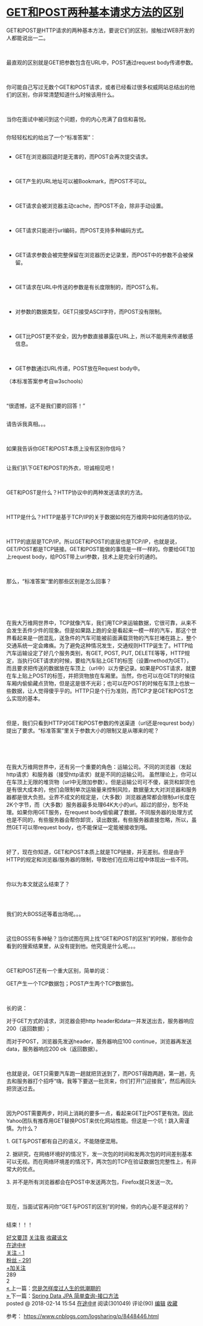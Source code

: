 <div class="post">
		<h1 class="postTitle">
			<a id="cb_post_title_url" class="postTitle2" href="https://www.cnblogs.com/logsharing/p/8448446.html">GET和POST两种基本请求方法的区别</a>
		</h1>
		<div class="clear"></div>
		<div class="postBody">
			<div id="cnblogs_post_body" class="blogpost-body"><p>GET和POST是HTTP请求的两种基本方法，要说它们的区别，接触过WEB开发的人都能说出一二。</p>
<p>&nbsp;</p>
<p>最直观的区别就是GET把参数包含在URL中，POST通过request body传递参数。</p>
<p>&nbsp;</p>
<p>你可能自己写过无数个GET和POST请求，或者已经看过很多权威网站总结出的他们的区别，你非常清楚知道什么时候该用什么。</p>
<p>&nbsp;</p>
<p>当你在面试中被问到这个问题，你的内心充满了自信和喜悦。</p>
<p><img src="http://mmbiz.qpic.cn/mmbiz/VUGnGjllRE5vZcld02bjOjWPPBRXYdhLcm8TfMjvKvXwbzXTbpUaahYNVFpXh8fIMgqcmbIeEBqFTt7ibiaewMicg/640?wx_fmt=png" alt="" data-ratio="1" data-s="300,640" data-src="http://mmbiz.qpic.cn/mmbiz/VUGnGjllRE5vZcld02bjOjWPPBRXYdhLcm8TfMjvKvXwbzXTbpUaahYNVFpXh8fIMgqcmbIeEBqFTt7ibiaewMicg/640?wx_fmt=png" data-type="png" data-w="200" data-fail="0"></p>
<p>你轻轻松松的给出了一个“标准答案”：<br><br></p>
<ul class="list-paddingleft-2">
<li>
<p>GET在浏览器回退时是无害的，而POST会再次提交请求。</p>
<p>&nbsp;</p>

</li>
<li>
<p>GET产生的URL地址可以被Bookmark，而POST不可以。</p>
<p>&nbsp;</p>

</li>
<li>
<p>GET请求会被浏览器主动cache，而POST不会，除非手动设置。</p>
<p>&nbsp;</p>

</li>
<li>
<p>GET请求只能进行url编码，而POST支持多种编码方式。</p>
<p>&nbsp;</p>

</li>
<li>
<p>GET请求参数会被完整保留在浏览器历史记录里，而POST中的参数不会被保留。</p>
<p>&nbsp;</p>

</li>
<li>
<p>GET请求在URL中传送的参数是有长度限制的，而POST么有。</p>
<p>&nbsp;</p>

</li>
<li>
<p>对参数的数据类型，GET只接受ASCII字符，而POST没有限制。</p>
<p>&nbsp;</p>

</li>
<li>
<p>GET比POST更不安全，因为参数直接暴露在URL上，所以不能用来传递敏感信息。</p>
<p>&nbsp;</p>

</li>
<li>
<p>GET参数通过URL传递，POST放在Request body中。</p>

</li>

</ul>
<p>（本标准答案参考自w3schools）</p>
<p>&nbsp;</p>
<p>“很遗憾，这不是我们要的回答！”</p>
<p><img src="http://mmbiz.qpic.cn/mmbiz/VUGnGjllRE5vZcld02bjOjWPPBRXYdhLkCV5yUI4QFlaibOg9aFp2ZjPlaeAgaibbYyzOYsmcDfPlzFPAdcy21dQ/640?wx_fmt=jpeg" alt="" data-ratio="1" data-s="300,640" data-src="http://mmbiz.qpic.cn/mmbiz/VUGnGjllRE5vZcld02bjOjWPPBRXYdhLkCV5yUI4QFlaibOg9aFp2ZjPlaeAgaibbYyzOYsmcDfPlzFPAdcy21dQ/640?wx_fmt=jpeg" data-type="jpeg" data-w="300" data-fail="0"></p>
<p>请告诉我真相。。。</p>
<p>&nbsp;</p>
<p>如果我告诉你GET和POST本质上没有区别你信吗？&nbsp;</p>
<p><br>让我们扒下GET和POST的外衣，坦诚相见吧！</p>
<p><br><img src="http://mmbiz.qpic.cn/mmbiz/VUGnGjllRE5vZcld02bjOjWPPBRXYdhLVXZkPZibSibtVZoIkDcBTQJ3mFibpNtqOSNTLDs01s2rmB6PyCoibjczxQ/640?wx_fmt=png" alt="" data-ratio="0.8981132075471698" data-s="300,640" data-src="http://mmbiz.qpic.cn/mmbiz/VUGnGjllRE5vZcld02bjOjWPPBRXYdhLVXZkPZibSibtVZoIkDcBTQJ3mFibpNtqOSNTLDs01s2rmB6PyCoibjczxQ/640?wx_fmt=png" data-type="png" data-w="265" data-fail="0"></p>
<p>GET和POST是什么？HTTP协议中的两种发送请求的方法。</p>
<p>&nbsp;</p>
<p>HTTP是什么？HTTP是基于TCP/IP的关于数据如何在万维网中如何通信的协议。</p>
<p>&nbsp;</p>
<p>HTTP的底层是TCP/IP。所以GET和POST的底层也是TCP/IP，也就是说，GET/POST都是TCP链接。GET和POST能做的事情是一样一样的。你要给GET加上request body，给POST带上url参数，技术上是完全行的通的。&nbsp;</p>
<p>&nbsp;</p>
<p>那么，“标准答案”里的那些区别是怎么回事？</p>
<p>&nbsp;</p>
<p><img src="http://mmbiz.qpic.cn/mmbiz/VUGnGjllRE5vZcld02bjOjWPPBRXYdhLdhmQxXtz2Kwn3yzT8Jzic1joUsjXxeaU8JwerDiabz9N9sYmBpIgWic2A/640?wx_fmt=jpeg" alt="" data-ratio="1" data-s="300,640" data-src="http://mmbiz.qpic.cn/mmbiz/VUGnGjllRE5vZcld02bjOjWPPBRXYdhLdhmQxXtz2Kwn3yzT8Jzic1joUsjXxeaU8JwerDiabz9N9sYmBpIgWic2A/640?wx_fmt=jpeg" data-type="jpeg" data-w="200" data-fail="0"></p>
<p>&nbsp;</p>
<p>在我大万维网世界中，TCP就像汽车，我们用TCP来运输数据，它很可靠，从来不会发生丢件少件的现象。但是如果路上跑的全是看起来一模一样的汽车，那这个世界看起来是一团混乱，送急件的汽车可能被前面满载货物的汽车拦堵在路上，整个交通系统一定会瘫痪。为了避免这种情况发生，交通规则HTTP诞生了。HTTP给汽车运输设定了好几个服务类别，有GET, POST, PUT, DELETE等等，HTTP规定，当执行GET请求的时候，要给汽车贴上GET的标签（设置method为GET），而且要求把传送的数据放在车顶上（url中）以方便记录。如果是POST请求，就要在车上贴上POST的标签，并把货物放在车厢里。当然，你也可以在GET的时候往车厢内偷偷藏点货物，但是这是很不光彩；也可以在POST的时候在车顶上也放一些数据，让人觉得傻乎乎的。HTTP只是个行为准则，而TCP才是GET和POST怎么实现的基本。</p>
<p>&nbsp;</p>
<p>但是，我们只看到HTTP对GET和POST参数的传送渠道（url还是requrest body）提出了要求。“标准答案”里关于参数大小的限制又是从哪来的呢？</p>
<p>&nbsp;</p>
<p><img src="http://mmbiz.qpic.cn/mmbiz/VUGnGjllRE5vZcld02bjOjWPPBRXYdhLSDX3EiadGp0gDsHwgvGictCwWSEaAQ4jVib1sLaqnBGpFAUhHhjv8xGKQ/640?wx_fmt=jpeg" alt="" data-ratio="0.3017241379310345" data-s="300,640" data-src="http://mmbiz.qpic.cn/mmbiz/VUGnGjllRE5vZcld02bjOjWPPBRXYdhLSDX3EiadGp0gDsHwgvGictCwWSEaAQ4jVib1sLaqnBGpFAUhHhjv8xGKQ/640?wx_fmt=jpeg" data-type="jpeg" data-w="580" data-fail="0"><br><br></p>
<p>在我大万维网世界中，还有另一个重要的角色：运输公司。不同的浏览器（发起http请求）和服务器（接受http请求）就是不同的运输公司。 虽然理论上，你可以在车顶上无限的堆货物（url中无限加参数）。但是运输公司可不傻，装货和卸货也是有很大成本的，他们会限制单次运输量来控制风险，数据量太大对浏览器和服务器都是很大负担。业界不成文的规定是，（大多数）浏览器通常都会限制url长度在2K个字节，而（大多数）服务器最多处理64K大小的url。超过的部分，恕不处理。如果你用GET服务，在request body偷偷藏了数据，不同服务器的处理方式也是不同的，有些服务器会帮你卸货，读出数据，有些服务器直接忽略，所以，虽然GET可以带request body，也不能保证一定能被接收到哦。</p>
<p>&nbsp;</p>
<p>好了，现在你知道，GET和POST本质上就是TCP链接，并无差别。但是由于HTTP的规定和浏览器/服务器的限制，导致他们在应用过程中体现出一些不同。&nbsp;</p>
<p>&nbsp;</p>
<p>你以为本文就这么结束了？</p>
<p>&nbsp;</p>
<p><img src="http://mmbiz.qpic.cn/mmbiz/VUGnGjllRE5vZcld02bjOjWPPBRXYdhLNqLBKzbCAfuLHkM355iaBC9FuOlWrtiaIUmD95T8ReVJ9FInZIZWV0YA/0?" alt="" width="auto" data-s="300,640" data-type="png" data-ratio="0.7272727272727273" data-w="297" data-src="http://mmbiz.qpic.cn/mmbiz/VUGnGjllRE5vZcld02bjOjWPPBRXYdhLNqLBKzbCAfuLHkM355iaBC9FuOlWrtiaIUmD95T8ReVJ9FInZIZWV0YA/0?" data-fail="0"></p>
<p>我们的大BOSS还等着出场呢。。。</p>
<p>&nbsp;</p>
<p>这位BOSS有多神秘？当你试图在网上找“GET和POST的区别”的时候，那些你会看到的搜索结果里，从没有提到他。他究竟是什么呢。。。</p>
<p>&nbsp;</p>
<p>GET和POST还有一个重大区别，简单的说：</p>
<p>GET产生一个TCP数据包；POST产生两个TCP数据包。</p>
<p>&nbsp;</p>
<p>长的说：</p>
<p>对于GET方式的请求，浏览器会把http header和data一并发送出去，服务器响应200（返回数据）；</p>
<p>而对于POST，浏览器先发送header，服务器响应100 continue，浏览器再发送data，服务器响应200 ok（返回数据）。</p>
<p>&nbsp;</p>
<p>也就是说，GET只需要汽车跑一趟就把货送到了，而POST得跑两趟，第一趟，先去和服务器打个招呼“嗨，我等下要送一批货来，你们打开门迎接我”，然后再回头把货送过去。</p>
<p>&nbsp;</p>
<p>因为POST需要两步，时间上消耗的要多一点，看起来GET比POST更有效。因此Yahoo团队有推荐用GET替换POST来优化网站性能。但这是一个坑！跳入需谨慎。为什么？</p>
<p>1. GET与POST都有自己的语义，不能随便混用。</p>
<p>2. 据研究，在网络环境好的情况下，发一次包的时间和发两次包的时间差别基本可以无视。而在网络环境差的情况下，两次包的TCP在验证数据包完整性上，有非常大的优点。</p>
<p>3. 并不是所有浏览器都会在POST中发送两次包，Firefox就只发送一次。</p>
<p>&nbsp;</p>
<p>现在，当面试官再问你“GET与POST的区别”的时候，你的内心是不是这样的？</p>
<p><img src="http://mmbiz.qpic.cn/mmbiz/VUGnGjllRE5vZcld02bjOjWPPBRXYdhLyfrfWEnMQlicIoNbaQJCicpKjOVQp8tNjU9Zp8Eia40om3vTah9aZEF7w/640?wx_fmt=jpeg" alt="" data-ratio="1" data-s="300,640" data-src="http://mmbiz.qpic.cn/mmbiz/VUGnGjllRE5vZcld02bjOjWPPBRXYdhLyfrfWEnMQlicIoNbaQJCicpKjOVQp8tNjU9Zp8Eia40om3vTah9aZEF7w/640?wx_fmt=jpeg" data-type="jpeg" data-w="350" data-fail="0"></p>
<p>结束！！！</p></div><div id="MySignature"></div>
<div class="clear"></div>
<div id="blog_post_info_block">
<div id="BlogPostCategory"></div>
<div id="EntryTag"></div>
<div id="blog_post_info"><div id="green_channel">
        <a href="javascript:void(0);" id="green_channel_digg" onclick="DiggIt(8448446,cb_blogId,1);green_channel_success(this,'谢谢推荐！');">好文要顶</a>
            <a id="green_channel_follow" onclick="follow('a47da3c7-01bc-44ab-14f9-08d4ef52ecb6');" href="javascript:void(0);">关注我</a>
    <a id="green_channel_favorite" onclick="AddToWz(cb_entryId);return false;" href="javascript:void(0);">收藏该文</a>
    <a id="green_channel_weibo" href="javascript:void(0);" title="分享至新浪微博" onclick="ShareToTsina()"><img src="//common.cnblogs.com/images/icon_weibo_24.png" alt=""></a>
    <a id="green_channel_wechat" href="javascript:void(0);" title="分享至微信" onclick="shareOnWechat()"><img src="//common.cnblogs.com/images/wechat.png" alt=""></a>
</div>
<div id="author_profile">
    <div id="author_profile_info" class="author_profile_info">
            <a href="https://home.cnblogs.com/u/logsharing/" target="_blank"><img src="//pic.cnblogs.com/face/sample_face.gif" class="author_avatar" alt=""></a>
        <div id="author_profile_detail" class="author_profile_info">
            <a href="https://home.cnblogs.com/u/logsharing/">在途中#</a><br>
            <a href="https://home.cnblogs.com/u/logsharing/followees">关注 - 1</a><br>
            <a href="https://home.cnblogs.com/u/logsharing/followers">粉丝 - 291</a>
        </div>
    </div>
    <div class="clear"></div>
    <div id="author_profile_honor"></div>
    <div id="author_profile_follow">
                <a href="javascript:void(0);" onclick="follow('a47da3c7-01bc-44ab-14f9-08d4ef52ecb6');return false;">+加关注</a>
    </div>
</div>
<div id="div_digg">
    <div class="diggit" onclick="votePost(8448446,'Digg')">
        <span class="diggnum" id="digg_count">289</span>
    </div>
    <div class="buryit" onclick="votePost(8448446,'Bury')">
        <span class="burynum" id="bury_count">2</span>
    </div>
    <div class="clear"></div>
    <div class="diggword" id="digg_tips">
    </div>
</div>
<script type="text/javascript">
    currentDiggType = 0;
</script></div>
<div class="clear"></div>
<div id="post_next_prev"><a href="https://www.cnblogs.com/logsharing/p/8275396.html" class="p_n_p_prefix">« </a> 上一篇：<a href="https://www.cnblogs.com/logsharing/p/8275396.html" title="发布于2018-01-12 14:00">您是怎样度过人生的低潮期的</a><br><a href="https://www.cnblogs.com/logsharing/p/8462026.html" class="p_n_p_prefix">» </a> 下一篇：<a href="https://www.cnblogs.com/logsharing/p/8462026.html" title="发布于2018-02-23 14:50">Spring Data JPA 简单查询-接口方法</a><br></div>
</div>


</div>
<div class="postDesc">posted @ <span id="post-date">2018-02-14 15:54</span> <a href="https://www.cnblogs.com/logsharing/">在途中#</a> 阅读(<span id="post_view_count">301049</span>) 评论(<span id="post_comment_count">90</span>)  <a href="https://i.cnblogs.com/EditPosts.aspx?postid=8448446" rel="nofollow">编辑</a> <a href="#" onclick="AddToWz(8448446);return false;">收藏</a></div>
</div>

参考：
https://www.cnblogs.com/logsharing/p/8448446.html